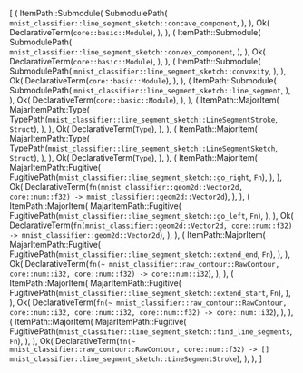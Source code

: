 [
    (
        ItemPath::Submodule(
            SubmodulePath(
                `mnist_classifier::line_segment_sketch::concave_component`,
            ),
        ),
        Ok(
            DeclarativeTerm(`core::basic::Module`),
        ),
    ),
    (
        ItemPath::Submodule(
            SubmodulePath(
                `mnist_classifier::line_segment_sketch::convex_component`,
            ),
        ),
        Ok(
            DeclarativeTerm(`core::basic::Module`),
        ),
    ),
    (
        ItemPath::Submodule(
            SubmodulePath(
                `mnist_classifier::line_segment_sketch::convexity`,
            ),
        ),
        Ok(
            DeclarativeTerm(`core::basic::Module`),
        ),
    ),
    (
        ItemPath::Submodule(
            SubmodulePath(
                `mnist_classifier::line_segment_sketch::line_segment`,
            ),
        ),
        Ok(
            DeclarativeTerm(`core::basic::Module`),
        ),
    ),
    (
        ItemPath::MajorItem(
            MajarItemPath::Type(
                TypePath(`mnist_classifier::line_segment_sketch::LineSegmentStroke`, `Struct`),
            ),
        ),
        Ok(
            DeclarativeTerm(`Type`),
        ),
    ),
    (
        ItemPath::MajorItem(
            MajarItemPath::Type(
                TypePath(`mnist_classifier::line_segment_sketch::LineSegmentSketch`, `Struct`),
            ),
        ),
        Ok(
            DeclarativeTerm(`Type`),
        ),
    ),
    (
        ItemPath::MajorItem(
            MajarItemPath::Fugitive(
                FugitivePath(`mnist_classifier::line_segment_sketch::go_right`, `Fn`),
            ),
        ),
        Ok(
            DeclarativeTerm(`fn(mnist_classifier::geom2d::Vector2d, core::num::f32) -> mnist_classifier::geom2d::Vector2d`),
        ),
    ),
    (
        ItemPath::MajorItem(
            MajarItemPath::Fugitive(
                FugitivePath(`mnist_classifier::line_segment_sketch::go_left`, `Fn`),
            ),
        ),
        Ok(
            DeclarativeTerm(`fn(mnist_classifier::geom2d::Vector2d, core::num::f32) -> mnist_classifier::geom2d::Vector2d`),
        ),
    ),
    (
        ItemPath::MajorItem(
            MajarItemPath::Fugitive(
                FugitivePath(`mnist_classifier::line_segment_sketch::extend_end`, `Fn`),
            ),
        ),
        Ok(
            DeclarativeTerm(`fn(~ mnist_classifier::raw_contour::RawContour, core::num::i32, core::num::f32) -> core::num::i32`),
        ),
    ),
    (
        ItemPath::MajorItem(
            MajarItemPath::Fugitive(
                FugitivePath(`mnist_classifier::line_segment_sketch::extend_start`, `Fn`),
            ),
        ),
        Ok(
            DeclarativeTerm(`fn(~ mnist_classifier::raw_contour::RawContour, core::num::i32, core::num::i32, core::num::f32) -> core::num::i32`),
        ),
    ),
    (
        ItemPath::MajorItem(
            MajarItemPath::Fugitive(
                FugitivePath(`mnist_classifier::line_segment_sketch::find_line_segments`, `Fn`),
            ),
        ),
        Ok(
            DeclarativeTerm(`fn(~ mnist_classifier::raw_contour::RawContour, core::num::f32) -> [] mnist_classifier::line_segment_sketch::LineSegmentStroke`),
        ),
    ),
]